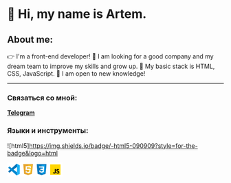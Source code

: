 <!-- @format -->

# 👋 Hi, my name is Artem.

## About me:

👉 I'm a front-end developer!
🤩 I am looking for a good company and my dream team to improve my skills and grow up.
🧠 My basic stack is HTML, CSS, JavaScript.
💪 I am open to new knowledge!

---

### Связаться со мной:

[**Telegram**](https://t.me/severinSeva)

### Языки и инструменты:

![html5]https://img.shields.io/badge/-html5-090909?style=for-the-badge&logo=html

 <img align="left" width="32px" src="./icon/icons8-visual-studio-code-2019.svg" alt="vs-code">
<img align="left" width="32px" src="./icon/icons8-html-5.svg" alt="html">
 <img align="left" width="32px" src="./icon/icons8-css3.svg" alt="css3">
  <img align="left" width="32px" src="./icon/icons8-javascript.svg" alt="javascript">

